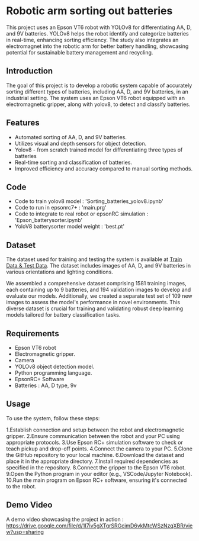 # Robotic arm sorting out batteries

This project uses an Epson VT6 robot with YOLOv8 for differentiating AA, D, and 9V batteries. YOLOv8 helps the robot identify and categorize batteries in real-time, enhancing sorting efficiency. The study also integrates an electromagnet into the robotic arm for better battery handling, showcasing potential for sustainable battery management and recycling.

## Introduction

The goal of this project is to develop a robotic system capable of accurately sorting different types of batteries, including AA, D, and 9V batteries, in an industrial setting. The system uses an Epson VT6 robot equipped with an electromagnetic gripper, along with yolov8, to detect and classify batteries.

## Features

- Automated sorting of AA, D, and 9V batteries.
- Utilizes visual and depth sensors for object detection.
- Yolov8 - from scratch trained model for differentiating three types of batteries 
- Real-time sorting and classification of batteries.
- Improved efficiency and accuracy compared to manual sorting methods.

## Code

- Code to train yolov8 model : 'Sorting_batteries_yolov8.ipynb'
- Code to run in epsonrc7+ : 'main.prg'
- Code to integrate to real robot or epsonRC simulation : 'Epson_batterysorter.ipynb'
- YoloV8 batterysorter model weight : 'best.pt'

## Dataset

The dataset used for training and testing the system is available at [Train Data & Test Data](https://drive.google.com/drive/folders/1BnLuf_FTUME0__BmJJTMBvCkZ9AJFn8p?usp=sharing). The dataset includes images of AA, D, and 9V batteries in various orientations and lighting conditions.

We assembled a comprehensive dataset comprising 1581 training images, each containing up to 9 batteries, and 194 validation images to develop and evaluate our models. Additionally, we created a separate test set of 109 new images to assess the model's performance in novel environments. This diverse dataset is crucial for training and validating robust deep learning models tailored for battery classification tasks.

## Requirements

- Epson VT6 robot
- Electromagnetic gripper.
- Camera
- YOLOv8 object detection model.
- Python programming language.
- EpsonRC+ Software
- Batteries : AA, D type, 9v

## Usage

To use the system, follow these steps:

1.Establish connection and setup between the robot and electromagnetic gripper.
2.Ensure communication between the robot and your PC using appropriate protocols.
3.Use Epson RC+ simulation software to check or teach pickup and drop-off points.
4.Connect the camera to your PC.
5.Clone the GitHub repository to your local machine.
6.Download the dataset and place it in the appropriate directory.
7.Install required dependencies as specified in the repository.
8.Connect the gripper to the Epson VT6 robot.
9.Open the Python program in your editor (e.g., VSCode/Jupyter Notebook).
10.Run the main program on Epson RC+ software, ensuring it's connected to the robot.

## Demo Video

A demo video showcasing the project in action : https://drive.google.com/file/d/1I7iv5gXTgrSRGcimD6vkMtcWSzNzqXBR/view?usp=sharing



